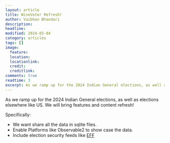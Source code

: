```yaml
---
layout: article
title: WiseVoter Refresh!
author: Vaibhav Bhandari
description: 
headline: 
modified: 2024-03-04
category: articles
tags: []
image: 
  feature: 
  location: 
  locationlink: 
  credit: 
  creditlink: 
comments: true
readtime: 3
excerpt: As we ramp up for the 2024 Indian General elections, as well as elections elsewhere like US. We will bring features and content refresh!
---
```


As we ramp up for the 2024 Indian General elections, as well as elections elsewhere like US. We will bring features and content refresh!

Specifically:
* We want share all the data in sqlite files.
* Enable Platforms like Observable2 to show case the data.
* Include election security feeds like [EFF](https://www.eff.org/issues/security)